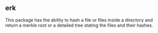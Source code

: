  ## erk
This package has the ability to hash a file or files inside a directory and return a merkle root or a detailed tree stating the files and their hashes.

